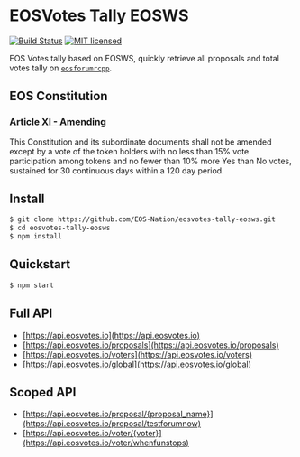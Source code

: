 # EOSVotes Tally EOSWS

[![Build Status](https://travis-ci.org/EOS-Nation/eosvotes-tally-eosws.svg?branch=master)](https://travis-ci.org/EOS-Nation/eosvotes-tally-eosws)
[![MIT licensed](https://img.shields.io/badge/license-MIT-blue.svg)](https://raw.githubusercontent.com/EOS-Nation/eosvotes-tally-eosws/master/LICENSE)

EOS Votes tally based on EOSWS, quickly retrieve all proposals and total votes tally on [`eosforumrcpp`](https://github.com/eoscanada/eosio.forum).

## EOS Constitution

### [Article XI - Amending](https://github.com/EOS-Mainnet/governance/blob/master/eosio.system/eosio.system-clause-constitution-rc.md#article-xi---amending)

This Constitution and its subordinate documents shall not be amended except by a vote of the token holders with no less than 15% vote participation among tokens and no fewer than 10% more Yes than No votes, sustained for 30 continuous days within a 120 day period.

## Install

```bash
$ git clone https://github.com/EOS-Nation/eosvotes-tally-eosws.git
$ cd eosvotes-tally-eosws
$ npm install
```

## Quickstart

```bash
$ npm start
```

## Full API

- [https://api.eosvotes.io](https://api.eosvotes.io)
- [https://api.eosvotes.io/proposals](https://api.eosvotes.io/proposals)
- [https://api.eosvotes.io/voters](https://api.eosvotes.io/voters)
- [https://api.eosvotes.io/global](https://api.eosvotes.io/global)

## Scoped API

- [https://api.eosvotes.io/proposal/{proposal_name}](https://api.eosvotes.io/proposal/testforumnow)
- [https://api.eosvotes.io/voter/{voter}](https://api.eosvotes.io/voter/whenfunstops)
